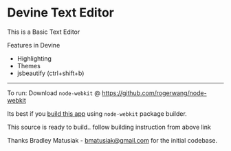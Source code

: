Devine Text Editor
==================

This is a Basic Text Editor

Features in Devine

*   Highlighting
*   Themes
*   jsbeautify  (ctrl+shift+b)

----

To run: Download `node-webkit` @ https://github.com/rogerwang/node-webkit

Its best if you [build this app](https://github.com/rogerwang/node-webkit/wiki/How-to-package-and-distribute-your-apps) using `node-webkit` package builder.

This source is ready to build..  follow building instruction from above link

Thanks Bradley Matusiak - bmatusiak@gmail.com for the initial codebase.